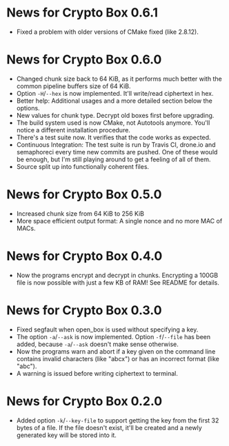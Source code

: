 News for Crypto Box 0.6.1
=========================
* Fixed a problem with older versions of CMake fixed (like 2.8.12).

News for Crypto Box 0.6.0
=========================
* Changed chunk size back to 64 KiB, as it performs much better with the common
  pipeline buffers size of 64 KiB.
* Option `-H`/`--hex` is now implemented. It'll write/read ciphertext in hex.
* Better help: Additional usages and a more detailed section below the options.
* New values for chunk type. Decrypt old boxes first before upgrading.
* The build system used is now CMake, not Autotools anymore. You'll notice a
  different installation procedure.
* There's a test suite now. It verifies that the code works as expected.
* Continuous Integration: The test suite is run by Travis CI, drone.io and
  semaphoreci every time new commits are pushed. One of these would be enough,
  but I'm still playing around to get a feeling of all of them.
* Source split up into functionally coherent files.

News for Crypto Box 0.5.0
=========================
* Increased chunk size from 64 KiB to 256 KiB
* More space efficient output format: A single nonce and no more MAC of MACs.

News for Crypto Box 0.4.0
=========================
* Now the programs encrypt and decrypt in chunks. Encrypting a 100GB file is
  now possible with just a few KB of RAM! See README for details.

News for Crypto Box 0.3.0
=========================
* Fixed segfault when open_box is used without specifying a key.
* The option `-a`/`--ask` is now implemented. Option `-f`/`--file` has been
  added, because `-a`/`--ask` doesn't make sense otherwise.
* Now the programs warn and abort if a key given on the command line contains
  invalid characters (like "abcx") or has an incorrect format (like "abc").
* A warning is issued before writing ciphertext to terminal.


News for Crypto Box 0.2.0
=========================
* Added option `-k`/`--key-file` to support getting the key from the first 32
  bytes of a file. If the file doesn't exist, it'll be created and a newly
  generated key will be stored into it.
